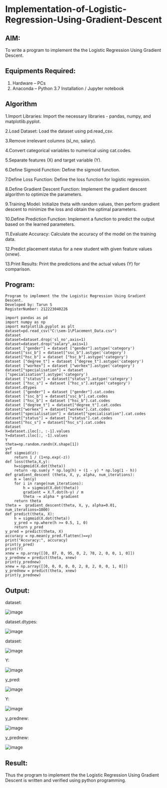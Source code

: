 # Implementation-of-Logistic-Regression-Using-Gradient-Descent

## AIM:
To write a program to implement the the Logistic Regression Using Gradient Descent.

## Equipments Required:
1. Hardware – PCs
2. Anaconda – Python 3.7 Installation / Jupyter notebook

## Algorithm
1.Import Libraries: Import the necessary libraries - pandas, numpy, and matplotlib.pyplot.

2.Load Dataset: Load the dataset using pd.read_csv.

3.Remove irrelevant columns (sl_no, salary).

4.Convert categorical variables to numerical using cat.codes.

5.Separate features (X) and target variable (Y).

6.Define Sigmoid Function: Define the sigmoid function.

7.Define Loss Function: Define the loss function for logistic regression.

8.Define Gradient Descent Function: Implement the gradient descent algorithm to optimize the parameters.

9.Training Model: Initialize theta with random values, then perform gradient descent to minimize the loss and obtain the optimal parameters.

10.Define Prediction Function: Implement a function to predict the output based on the learned parameters.

11.Evaluate Accuracy: Calculate the accuracy of the model on the training data.

12.Predict placement status for a new student with given feature values (xnew).

13.Print Results: Print the predictions and the actual values (Y) for comparison.
## Program:
```
Program to implement the the Logistic Regression Using Gradient Descent.
Developed by: Tarun S
RegisterNumber: 212223040226
```
```
import pandas as pd
import numpy as np
import matplotlib.pyplot as plt
dataset=pd.read_csv("C:\sem-1\Placement_Data.csv")
dataset
dataset=dataset.drop('sl_no',axis=1)
dataset=dataset.drop("salary",axis=1)
dataset ["gender"] = dataset ["gender"].astype('category')
dataset["ssc_b"] = dataset["ssc_b"].astype('category')
dataset["hsc_b"] = dataset ["hsc_b"].astype('category')
dataset ["degree_t"] = dataset ["degree_t"].astype('category')
dataset ["workex"] = dataset ["workex"].astype('category')
dataset["specialisation"] = dataset ["specialisation"].astype('category')
dataset ["status"] = dataset["status"].astype('category')
dataset ["hsc_s"] = dataset ["hsc_s"].astype('category')
dataset.dtypes
dataset ["gender"] = dataset ["gender"].cat.codes
dataset ["ssc_b"] = dataset["ssc_b"].cat.codes
dataset ["hsc_b"] = dataset ["hsc_b"].cat.codes
dataset ["degree_t"] = dataset["degree_t"].cat.codes
dataset["workex"] = dataset["workex"].cat.codes
dataset["specialisation"] = dataset["specialisation"].cat.codes
dataset["status"] = dataset ["status"].cat.codes
dataset["hsc_s"] = dataset["hsc_s"].cat.codes
dataset
X=dataset.iloc[:, :-1].values
Y=dataset.iloc[:, -1].values
Y
theta=np.random.randn(X.shape[1])
y=Y
def sigmoid(z):
    return 1 / (1+np.exp(-z))
def loss(theta,X,y):
    h=sigmoid(X.dot(theta))
    return -np.sum(y * np.log(h) + (1 - y) * np.log(1 - h))
def gradient_descent (theta, X, y, alpha, num_iterations):
    m = len(y)
    for i in range(num_iterations):
        h = sigmoid(X.dot(theta))
        gradient = X.T.dot(h-y) / m
        theta -= alpha * gradient
    return theta
theta =  gradient_descent(theta, X, y, alpha=0.01, num_iterations=1000)
def predict(theta, X): 
    h = sigmoid(X.dot(theta))
    y_pred = np.where(h >= 0.5, 1, 0)
    return y_pred
y_pred = predict(theta, X)
accuracy = np.mean(y_pred.flatten()==y)
print("Accuracy:", accuracy)
print(y_pred)
print(Y)
xnew = np.array([[0, 87, 0, 95, 0, 2, 78, 2, 0, 0, 1, 0]]) 
y_prednew = predict(theta, xnew) 
print(y_prednew)
xnew = np.array([[0, 0, 0, 0, 0, 2, 8, 2, 0, 0, 1, 0]]) 
y_prednew = predict(theta, xnew) 
print(y_prednew)

```

## Output:
dataset:

![image](https://github.com/Tarun-2006/-Implementation-of-Logistic-Regression-Using-Gradient-Descent/assets/145584190/d8d5efb3-91d3-4fcb-bfb8-070314fa93f9)


dataset.dtypes:

![image](https://github.com/Tarun-2006/-Implementation-of-Logistic-Regression-Using-Gradient-Descent/assets/145584190/39ab25bc-c7cc-4340-a8ce-02c34fd04622)


dataset:

![image](https://github.com/Tarun-2006/-Implementation-of-Logistic-Regression-Using-Gradient-Descent/assets/145584190/b4274f30-f020-42b0-8c03-c0648c1e981b)




Y:

![image](https://github.com/Tarun-2006/-Implementation-of-Logistic-Regression-Using-Gradient-Descent/assets/145584190/17eda8d5-422a-4f6a-a3d9-762fb598265f)


y_pred:

![image](https://github.com/Tarun-2006/-Implementation-of-Logistic-Regression-Using-Gradient-Descent/assets/145584190/a7e9e051-d01b-4fd6-9631-06da8d618151)


Y:

![image](https://github.com/Tarun-2006/-Implementation-of-Logistic-Regression-Using-Gradient-Descent/assets/145584190/951225b5-04dd-4fa0-ae7c-dd7881c44e56)


y_prednew:

![image](https://github.com/Tarun-2006/-Implementation-of-Logistic-Regression-Using-Gradient-Descent/assets/145584190/44b8f9af-3c2b-4c73-afca-9e97f57fa939)


y_prednew:

![image](https://github.com/Tarun-2006/-Implementation-of-Logistic-Regression-Using-Gradient-Descent/assets/145584190/258b71e6-f44f-45e2-89ca-1a39322fc6fb)


## Result:
Thus the program to implement the the Logistic Regression Using Gradient Descent is written and verified using python programming.


